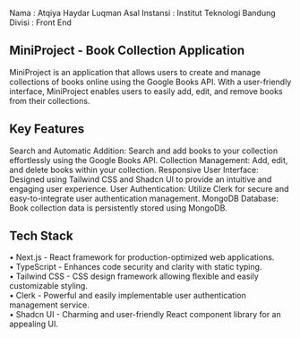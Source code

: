 Nama : Atqiya Haydar Luqman
Asal Instansi : Institut Teknologi Bandung
Divisi : Front End

## MiniProject - Book Collection Application

MiniProject is an application that allows users to create and manage collections of books online using the Google Books API. With a user-friendly interface, MiniProject enables users to easily add, edit, and remove books from their collections.

## Key Features
Search and Automatic Addition: Search and add books to your collection effortlessly using the Google Books API.
Collection Management: Add, edit, and delete books within your collection.
Responsive User Interface: Designed using Tailwind CSS and Shadcn UI to provide an intuitive and engaging user experience.
User Authentication: Utilize Clerk for secure and easy-to-integrate user authentication management.
MongoDB Database: Book collection data is persistently stored using MongoDB.

## Tech Stack
• Next.js - React framework for production-optimized web applications.\
• TypeScript - Enhances code security and clarity with static typing.\
• Tailwind CSS - CSS design framework allowing flexible and easily customizable styling.\
• Clerk - Powerful and easily implementable user authentication management service.\
• Shadcn UI - Charming and user-friendly React component library for an appealing UI.